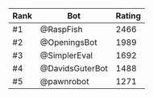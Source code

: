 Rank|Bot|Rating
---|---|---
#1|@RaspFish|2466
#2|@OpeningsBot|1989
#3|@SimplerEval|1692
#4|@DavidsGuterBot|1488
#5|@pawnrobot|1271
